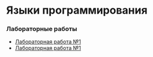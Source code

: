 # Языки программирования

### Лабораторные работы
- [Лабораторная работа №1](./assignment-1-io-library)
- [Лабораторная работа №1](./assignment-2-dictionary)
